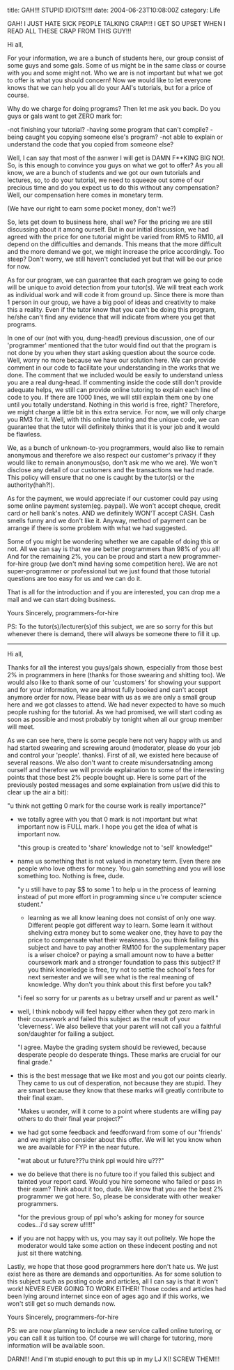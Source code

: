 title: GAH!!! STUPID IDIOTS!!!!
date: 2004-06-23T10:08:00Z
category: Life

GAH! I JUST HATE SICK PEOPLE TALKING CRAP!!! I GET SO UPSET WHEN I READ ALL THESE CRAP FROM THIS GUY!!!

Hi all,

For your information, we are a bunch of students here, our group consist of some guys and some gals. Some of us might be in the same class or course with you and some might not. Who we are is not important but what we got to offer is what you should concern! Now we would like to let everyone knows that we can help you all do your AAI's tutorials, but for a price of course.

Why do we charge for doing programs? Then let me ask you back. Do you guys or gals want to get ZERO mark for:

-not finishing your tutorial?
-having some program that can't compile?
-being caught you copying someone else's program?
-not able to explain or understand the code that you copied from someone else?

Well, I can say that most of the asnwer I will get is DAMN F\*\*KING BIG NO!. So, is this enough to convince you guys on what we got to offer? As you all know, we are a bunch of students and we got our own tutorials and lectures, so, to do your tutorial, we need to squeeze out some of our precious time and do you expect us to do this without any compensation? Well, our compensation here comes in monetary term.

(We have our right to earn some pocket money, don't we?)

So, lets get down to business here, shall we? For the pricing we are still discussing about it among ourself. But in our initial discussion, we had agreed with the price for one tutorial might be varied from RM5 to RM10, all depend on the difficulties and demands. This means that the more difficult and the more demand we got, we might increase the price accordingly. Too steep? Don't worry, we still haven't concluded yet but that will be our price for now.

As for our program, we can guarantee that each program we going to code will be unique to avoid detection from your tutor(s). We will treat each work as individual work and will code it from ground up. Since there is more than 1 person in our group, we have a big pool of ideas and creativity to make this a reality. Even if the tutor know
that you can't be doing this program, he/she can't find any evidence that will indicate from where you get that programs.

In one of our (not with you, dung-head!) previous discussion, one of our 'programmer' mentioned that the tutor would find out that the program is not done by you when they start asking question about the source code. Well, worry no more because we have our solution here. We can provide comment in our code to facilitate your understanding in the works that we done. The comment that we included would be easily to understand unless you are a real dung-head. If commenting inside
the code still don't provide adequate helps, we still can provide online tutoring to explain each line of code to you. If there are 1000 lines, we will still explain them one by one until you totally understand. Nothing in this world is free, right? Therefore, we might charge a little bit in this extra service. For now, we will only charge you RM3 for it. Well, with this online tutoring and the unique code, we can guarantee that the tutor will definitely thinks that it is your job and it would be flawless.

We, as a bunch of unknown-to-you programmers, would also like to remain anonymous and therefore we also respect our customer's privacy if they would like to remain anonymous(so, don't ask me who we are). We won't disclose any detail of our customers and the transactions we had made. This policy will ensure that no one is caught by the tutor(s) or the authority(hah?!).

As for the payment, we would appreciate if our customer could pay using some online payment system(eg. paypal). We won't accept cheque, credit card or hell bank's notes. AND we definitely WON'T accept CASH. Cash smells funny and we don't like it. Anyway, method of payment can be arrange if there is some problem with what we had suggested.

Some of you might be wondering whether we are capable of doing this or not. All we can say is that we are better programmers than 98% of you all! And for the remaining 2%, you can be proud and start a new programmer-for-hire group (we don't mind having some competition here). We are not super-programmer or professional but we just found that those tutorial questions are too easy for us and we can do it.

That is all for the introduction and if you are interested, you can drop me a mail and we can start doing business.

Yours Sincerely,
programmers-for-hire


PS: To the tutor(s)/lecturer(s)of this subject, we are so sorry for this but whenever there is demand, there will always be someone there to fill it up.

---

Hi all,

Thanks for all the interest you guys/gals shown, especially from those best 2% in programmers in here (thanks for those swearing and shitting too). We would also like to thank some of our 'customers' for showing your support and for your information, we are almost fully booked and can't accept anymore order for now. Please bear with us as we are only a small group here and we got classes to attend. We had never expected to have so much people rushing for the tutorial. As we had promised,
we will start coding as soon as possible and most probably by tonight when all our group member will meet.

As we can see here, there is some people here not very happy with us and had started swearing and screwing around (moderator, please do your job and control your 'people'. thanks). First of all, we existed here because of several reasons. We also don't want to create misundersatnding among ourself and therefore we will provide
explaination to some of the interesting points that those best 2% people bought up. Here is some part of the previously posted messages and some explaination from us(we did this to clear up the air a bit):

"u think not getting 0 mark for the course work is really importance?"

- we totally agree with you that 0 mark is not important but what important now is FULL mark. I hope you get the idea of what is important now.

    "this group is created to 'share' knowledge not to 'sell' knowledge!"

- name us something that is not valued in monetary term. Even there are people who love others for money. You gain something and you will lose something too. Nothing is free, dude.

    "y u still have to pay $$ to some 1 to help u in the process of learning instead of put more effort in programming since u're computer science student."
    - learning as we all know leaning does not consist of only one way. Different people got different way to learn. Some learn it without shelving extra money but to some weaker one, they have to pay the price to compensate what their weakness. Do you think failing this subject and have to pay another RM100 for the supplementary paper is a wiser choice? or paying a small amount now to have a better coursework mark and a stronger foundation to pass this subject? If you think knowledge is free, try not to settle the school's fees for next semester and we will see what is the real meaning of knowledge. Why don't you think about this first before you talk?

    "i feel so sorry for ur parents as u betray urself and ur parent as well."

- well, I think nobody will feel happy either when they got zero mark in their coursework and failed this subject as the result of your 'cleverness'. We also believe that your parent will not call you a faithful son/daughter for failing a subject.

    "I agree. Maybe the grading system should be reviewed, because desperate people do desperate things. These marks are crucial for our final grade."

- this is the best message that we like most and you got our points clearly. They came to us out of desperation, not because they are stupid. They are smart because they know that these marks will greatly contribute to their final exam.

    "Makes u wonder, will it come to a point where students are willing pay others to do their final year project?"

- we had got some feedback and feedforward from some of our 'friends' and we might also consider about this offer. We will let you know when we are available for FYP in the near future.

    "wat about ur future???u think ppl would hire u???"

- we do believe that there is no future too if you failed this subject and tainted your report card. Would you hire someone who failed or pass in their exam? Think about it too, dude. We know that you are the best 2% programmer we got here. So, please be considerate with other weaker programmers.

    "for the previous group of ppl who's asking for money for source codes…i'd say screw u!!!!!"

- if you are not happy with us, you may say it out politely. We hope the moderator would take some action on these indecent posting and not just sit there watching.

Lastly, we hope that those good programmers here don't hate us. We just exist here as there are demands and opportunities. As for some solution to this subject such as posting code and articles, all I can say is that it won't work! NEVER EVER GOING TO WORK EITHER! Those codes and articles had been lying around internet since eon of ages ago and if this works, we won't still get so much demands now.

Yours Sincerely,
programmers-for-hire

PS: we are now planning to include a new service called online tutoring, or you can call it as tuition too. Of course we will charge for tutoring, more information will be available soon.

DARN!!! And I'm stupid enough to put this up in my LJ X(! SCREW THEM!!!
